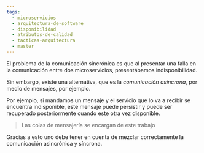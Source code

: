 ```yaml
---
tags:
  - microservicios
  - arquitectura-de-software
  - disponibilidad
  - atributos-de-calidad
  - tacticas-arquitectura
  - master
---
```

El problema de la comunicación sincrónica es que al presentar una falla en la comunicación entre dos microservicios, presentábamos indisponibilidad.

Sin embargo, existe una alternativa, que es la *comunicación asíncrona*, por medio de mensajes, por ejemplo.

Por ejemplo, si mandamos un mensaje y el servicio que lo va a recibir se encuentra indisponible, este mensaje puede persistir y puede ser recuperado posteriormente cuando este otra vez disponible.

> Las colas de mensajería se encargan de este trabajo

Gracias a esto uno debe tener en cuenta de mezclar correctamente la comunicación asincrónica y síncrona.
